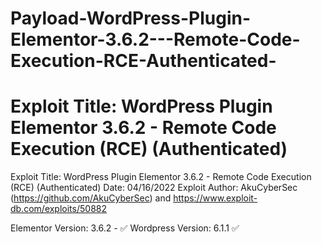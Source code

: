 # Payload-WordPress-Plugin-Elementor-3.6.2---Remote-Code-Execution-RCE-Authenticated-
# Exploit Title: WordPress Plugin Elementor 3.6.2 - Remote Code Execution (RCE) (Authenticated)

Exploit Title: WordPress Plugin Elementor 3.6.2 - Remote Code Execution (RCE) (Authenticated)
Date: 04/16/2022
Exploit Author: AkuCyberSec (https://github.com/AkuCyberSec) and https://www.exploit-db.com/exploits/50882

Elementor Version: 3.6.2 - ✅
Wordpress Version: 6.1.1 ✅
